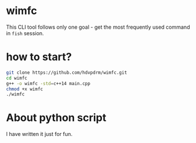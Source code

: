 # wimfc
This CLI tool follows only one goal - get the most frequently used command in ```fish``` session.

# how to start?
```bash
git clone https://github.com/hdvpdrm/wimfc.git
cd wimfc
g++ -o wimfc -std=c++14 main.cpp
chmod +x wimfc
./wimfc
```

# About python script
I have written it just for fun.
